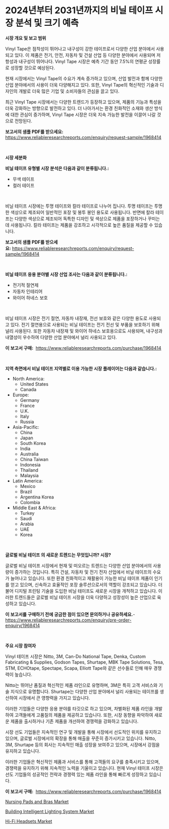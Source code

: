 <p><h1>2024년부터 2031년까지의 비닐 테이프 시장 분석 및 크기 예측</h1></p><p><strong>시장 개요 및 보고 범위</strong></p>
<p><p>Vinyl Tape은 점착성이 뛰어나고 내구성이 강한 테이프로서 다양한 산업 분야에서 사용되고 있다. 이 제품은 전기, 안전, 자동차 및 건설 산업 등 다양한 분야에서 사용되며 저항성과 내구성이 뛰어나다. Vinyl Tape 시장은 예측 기간 동안 7.5%의 연평균 성장률로 성장할 것으로 예상된다.</p><p>현재 시장에서는 Vinyl Tape의 수요가 계속 증가하고 있으며, 산업 발전과 함께 다양한 산업 분야에서의 사용이 더욱 다양해지고 있다. 또한, Vinyl Tape의 혁신적인 기술과 디자인의 개발로 더욱 많은 기업 및 소비자들의 관심을 끌고 있다.</p><p>최근 Vinyl Tape 시장에서는 다양한 트렌드가 등장하고 있으며, 제품의 기능과 특성을 더욱 강화하는 방향으로 발전하고 있다. 더 나아가서는 환경 친화적인 소재와 생산 방식에 대한 관심이 증가하며, Vinyl Tape 시장은 더욱 지속 가능한 발전을 이끌어 나갈 것으로 전망된다.</p></p>
<p><strong>보고서의 샘플 PDF를 받으세요:</strong> <a href="https://www.reliableresearchreports.com/enquiry/request-sample/1968414">https://www.reliableresearchreports.com/enquiry/request-sample/1968414</a></p>
<p>&nbsp;</p>
<p><strong>시장 세분화</strong></p>
<p><strong>비닐 테이프 유형별 시장 분석은 다음과 같이 분류됩니다.:</strong></p>
<p><ul><li>무색 테이프</li><li>컬러 테이프</li></ul></p>
<p>&nbsp;</p>
<p><p>비닐 테이프 시장에는 투명 테이프와 칼라 테이프로 나누어 집니다. 투명 테이프는 투명한 색상으로 제조되어 일반적인 포장 및 봉투 봉인 용도로 사용됩니다. 반면에 칼라 테이프는 다양한 색상으로 제조되어 독특한 디자인 및 색상으로 제품을 포장하거나 꾸미는 데 사용됩니다. 칼라 테이프는 제품을 강조하고 시각적으로 높은 품질을 제공할 수 있습니다.</p></p>
<p><strong>보고서의 샘플 PDF를 받으세요:</strong>&nbsp;<a href="https://www.reliableresearchreports.com/enquiry/request-sample/1968414">https://www.reliableresearchreports.com/enquiry/request-sample/1968414</a></p>
<p>&nbsp;</p>
<p><strong> 비닐 테이프 응용 분야별 시장 산업 조사는 다음과 같이 분류됩니다.:</strong></p>
<p><ul><li>전기적 절연제</li><li>자동차 인테리어</li><li>와이어 하네스 보호</li></ul></p>
<p>&nbsp;</p>
<p><p>비닐 테이프 시장은 전기 절연, 자동차 내장재, 전선 보호와 같은 다양한 용도로 사용되고 있다. 전기 절연용으로 사용되는 비닐 테이프는 전기 전선 및 부품을 보호하기 위해 널리 사용된다. 또한 자동차 내장재 및 와이어 하네스 보호용으로도 사용되며, 내구성과 내열성이 우수하여 다양한 산업 분야에서 널리 사용되고 있다.</p></p>
<p><strong>이 보고서 구매:</strong>&nbsp; <a href="https://www.reliableresearchreports.com/purchase/1968414">https://www.reliableresearchreports.com/purchase/1968414</a></p>
<p>&nbsp;</p>
<p><strong>지역 측면에서 비닐 테이프 지역별로 이용 가능한 시장 플레이어는 다음과 같습니다.:</strong></p>
<p><ul>
    <li>
        North America:
        <ul>
            <li>United States</li>
            <li>Canada</li>
        </ul>
    </li>
    <li>
        Europe:
        <ul>
            <li>Germany</li>
            <li>France</li>
            <li>U.K.</li>
            <li>Italy</li>
            <li>Russia</li>
        </ul>
    </li>
    <li>
        Asia-Pacific:
        <ul>
            <li>China</li>
            <li>Japan</li>
            <li>South Korea</li>
            <li>India</li>
            <li>Australia</li>
            <li>China Taiwan</li>
            <li>Indonesia</li>
            <li>Thailand</li>
            <li>Malaysia</li>
        </ul>
    </li>
    <li>
        Latin America:
        <ul>
            <li>Mexico</li>
            <li>Brazil</li>
            <li>Argentina Korea</li>
            <li>Colombia</li>
        </ul>
    </li>
    <li>
        Middle East & Africa:
        <ul>
            <li>Turkey</li>
            <li>Saudi</li>
            <li>Arabia</li>
            <li>UAE</li>
            <li>Korea</li>
        </ul>
    </li>
    </ul></p>
<p>&nbsp;</p>
<p><strong>글로벌 비닐 테이프 의 새로운 트렌드는 무엇입니까? 시장?</strong></p>
<p><p>글로벌 비닐 테이프 시장에서 현재 및 떠오르는 트렌드는 다양한 산업 분야에서의 사용량이 증가하는 것입니다. 특히 건설, 자동차 및 전기 전자 산업에서 비닐 테이프의 수요가 늘어나고 있습니다. 또한 환경 친화적이고 재활용이 가능한 비닐 테이프 제품이 인기를 얻고 있으며, 신속하고 효율적인 포장 솔루션으로서의 역할이 강조되고 있습니다. 더불어 디지털 프린팅 기술을 도입한 비닐 테이프도 새로운 시장을 개척하고 있습니다. 이러한 트렌드들은 글로벌 비닐 테이프 시장을 더욱 다양하고 성장성이 높은 산업으로 육성하고 있습니다.</p></p>
<p><strong>이 보고서를 구매하기 전에 궁금한 점이 있으면 문의하거나 공유하세요.</strong>- <a href="https://www.reliableresearchreports.com/enquiry/pre-order-enquiry/1968414">https://www.reliableresearchreports.com/enquiry/pre-order-enquiry/1968414</a></p>
<p>&nbsp;</p>
<p><strong>주요 시장 참여자</strong></p>
<p><p>Vinyl 테이프 시장은 Nitto, 3M, Can-Do National Tape, Denka, Custom Fabricating & Supplies, Godson Tapes, Shurtape, MBK Tape Solutions, Tesa, STM, ECHOtape, Spectape, Scapa, Elliott Tape와 같은 선수들로 인해 매우 경쟁력이 높습니다. </p><p>Nitto는 뛰어난 품질과 혁신적인 제품 라인으로 유명하며, 3M은 특히 고객 서비스와 기술 지식으로 유명합니다. Shurtape는 다양한 산업 분야에서 널리 사용되는 테이프를 생산하여 시장에서 큰 영향력을 가지고 있습니다.</p><p>이러한 기업들은 다양한 응용 분야를 타깃으로 하고 있으며, 차별화된 제품 라인을 개발하여 고객들에게 고품질의 제품을 제공하고 있습니다. 또한, 시장 동향을 파악하여 새로운 제품을 출시하거나 기존 제품을 개선하여 경쟁력을 강화하고 있습니다.</p><p>시장 선도 기업들은 지속적인 연구 및 개발을 통해 시장에서 선도적인 위치를 유지하고 있으며, 글로벌 시장에서의 확장을 통해 매출을 꾸준히 증가시키고 있습니다. Nitto, 3M, Shurtape 등의 회사는 지속적인 매출 성장을 보여주고 있으며, 시장에서 강점을 유지하고 있습니다.</p><p>이러한 기업들은 혁신적인 제품과 서비스를 통해 고객들의 요구를 충족시키고 있으며, 경쟁력을 유지하기 위해 지속적인 노력을 기울이고 있습니다. 현재 Vinyl 테이프 시장은 선도 기업들의 성공적인 전략과 경쟁력 있는 제품 라인을 통해 빠르게 성장하고 있습니다.</p></p>
<p><strong>이 보고서 구매:</strong>&nbsp;&nbsp;<a href="https://www.reliableresearchreports.com/purchase/1968414">https://www.reliableresearchreports.com/purchase/1968414</a></p>
<p><p><a href="https://github.com/irfadac/Market-Research-Report-List-2/blob/main/nursing-pads-and-bras-market.md">Nursing Pads and Bras Market</a></p><p><a href="https://github.com/myacatherineblakecaczo9vcsw/Market-Research-Report-List-2/blob/main/building-intelligent-lighting-system-market.md">Building Intelligent Lighting System Market</a></p><p><a href="https://github.com/ashepherd82/Market-Research-Report-List-3/blob/main/hi-fi-headsets-market.md">Hi-Fi Headsets Market</a></p></p>
